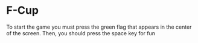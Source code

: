 # F-Cup
To start the game you must press the green flag that appears in the center of the screen. Then, you should press the space key for fun

